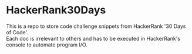 # HackerRank30Days

This is a repo to store code challenge snippets from HackerRank '30 Days of Code'.<br>
Each doc is irrelevant to others and has to be executed in HackerRank's console to automate program I/O.
